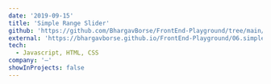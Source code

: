 ```yaml
---
date: '2019-09-15'
title: 'Simple Range Slider'
github: 'https://github.com/BhargavBorse/FrontEnd-Playground/tree/main/06.simple-range-slider'
external: 'https://bhargavborse.github.io/FrontEnd-Playground/06.simple-range-slider/'
tech:
  - Javascript, HTML, CSS
company: '—'
showInProjects: false
---
```

